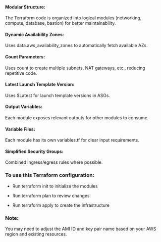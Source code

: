 #### Modular Structure: 
The Terraform code is organized into logical modules (networking, compute, database, bastion) for better maintainability.

#### Dynamic Availability Zones: 
Uses data.aws_availability_zones to automatically fetch available AZs.

#### Count Parameters: 
Uses count to create multiple subnets, NAT gateways, etc., reducing repetitive code.

#### Latest Launch Template Version: 
Uses $Latest for launch template versions in ASGs.

#### Output Variables: 
Each module exposes relevant outputs for other modules to consume.

#### Variable Files: 
Each module has its own variables.tf for clear input requirements.

#### Simplified Security Groups: 
Combined ingress/egress rules where possible.

### To use this Terraform configuration:

- Run terraform init to initialize the modules

- Run terraform plan to review changes

- Run terraform apply to create the infrastructure

### Note: 
You may need to adjust the AMI ID and key pair name based on your AWS region and existing resources.



